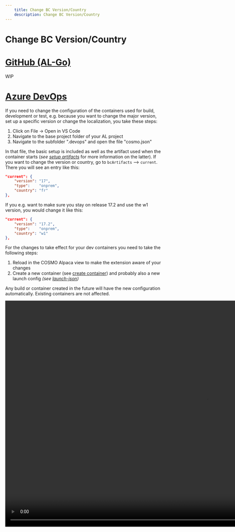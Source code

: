 ```yaml
---
    title: Change BC Version/Country
    description: Change BC Version/Country
---
```


# Change BC Version/Country

# [**GitHub (AL-Go)**](#tab/github)

WIP

# [**Azure DevOps**](#tab/azdevops)

If you need to change the configuration of the containers used for build, development or test, e.g. because you want to change the major version, set up a specific version or change the localization, you take these steps:

1. Click on File -> Open in VS Code
1. Navigate to the base project folder of your AL project
1. Navigate to the subfolder ".devops" and open the file "cosmo.json"

In that file, the basic setup is included as well as the artifact used when the container starts (*see [setup artifacts](setup-artifacts.md)* for more information on the latter). If you want to change the version or country, go to `bcArtifacts` --> `current`. There you will see an entry like this:

```json
"current": {
    "version": "17",
    "type":    "onprem",
    "country": "fr"
},
```

If you e.g. want to make sure you stay on release 17.2 and use the w1 version, you would change it like this:

```json
"current": {
    "version": "17.2",
    "type":    "onprem",
    "country": "w1"
},
```

For the changes to take effect for your dev containers you need to take the following steps:

1. Reload in the COSMO Alpaca view to make the extension aware of your changes
2. Create a new container (see [create container](../vsc-extension/create-container.md)) and probably also a new launch config *(see [launch-json](../vsc-extension/create-launch-json.md))*

Any build or container created in the future will have the new configuration automatically. Existing containers are not affected.

<video width="1280px" height="720px" controls>
  <source src="../media/vsc-extension-change-container.mp4" type="video/mp4">
  Your browser does not support the video tag.
</video>
